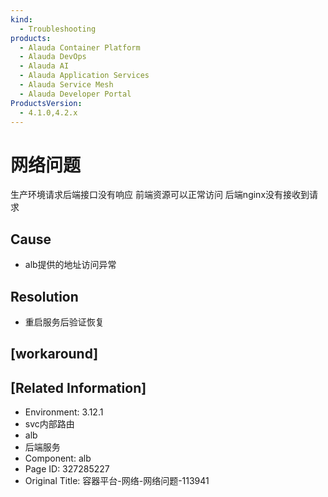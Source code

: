 ```yaml
---
kind:
  - Troubleshooting
products:
  - Alauda Container Platform
  - Alauda DevOps
  - Alauda AI
  - Alauda Application Services
  - Alauda Service Mesh
  - Alauda Developer Portal
ProductsVersion:
  - 4.1.0,4.2.x
---
```

<!-- A type of document that involves encountering a fault, diagnosing it, performing root cause analysis, and providing solutions. -->

# 网络问题

生产环境请求后端接口没有响应 前端资源可以正常访问 后端nginx没有接收到请求

## Cause
- alb提供的地址访问异常

## Resolution
- 重启服务后验证恢复

## [workaround]

## [Related Information]
- Environment: 3.12.1
- svc内部路由
- alb
- 后端服务
- Component: alb
- Page ID: 327285227
- Original Title: 容器平台-网络-网络问题-113941
